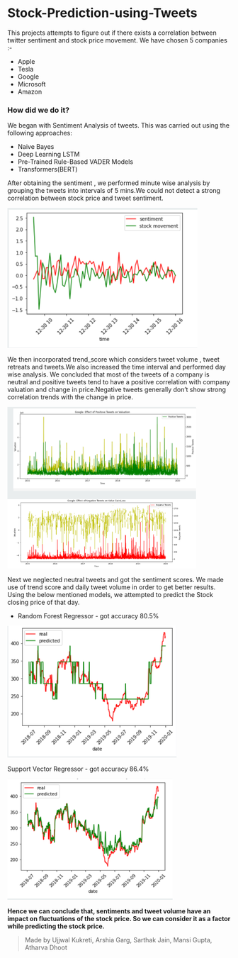 # Stock-Prediction-using-Tweets

This projects attempts to figure out if there exists a correlation between twitter sentiment and stock price movement.
We have chosen 5 companies :-   
- Apple   
- Tesla   
- Google   
- Microsoft   
- Amazon

### How did we do it?
We began with Sentiment Analysis of tweets. This was carried out using the following approaches:
- Naive Bayes
- Deep Learning LSTM
- Pre-Trained Rule-Based VADER Models
- Transformers(BERT)

After obtaining the sentiment , we performed minute wise analysis by grouping the tweets into intervals of 5 mins.We could not detect a strong correlation between stock price and tweet sentiment.

![img](./images/1.png)

We then incorporated trend_score which considers tweet volume , tweet retreats and tweets.We also increased the time interval and performed day wise analysis.
We concluded that most of the tweets of a company is neutral and positive tweets tend to have a positive correlation with company valuation and change in price.Negative tweets generally don’t show strong correlation trends with the change in price.

![img](./images/2.png)

Next we neglected neutral tweets and got the sentiment scores. We made use of trend score and  daily tweet volume in order to get better results.
Using the below mentioned models, we attempted to predict the Stock closing price of that day.

- Random Forest Regressor - got accuracy 80.5%

![img](./images/3.png)

Support Vector Regressor - got accuracy 86.4%

![img](./images/4.png)

**Hence we can conclude that, sentiments and tweet volume have an impact on fluctuations of the stock price. So we can consider it as a factor while predicting the stock price.**

> Made by Ujjwal Kukreti, Arshia Garg, Sarthak Jain, Mansi Gupta, Atharva Dhoot

